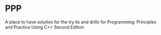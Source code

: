 # PPP
A place to have solution for the try its and drills
for Programming: Principles and Practice Using C++ Second Edition
